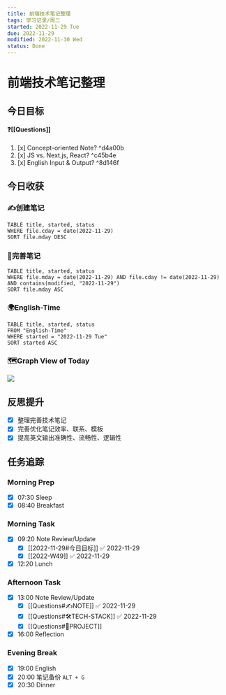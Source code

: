 ```yaml
---
title: 前端技术笔记整理
tags: 学习记录/周二
started: 2022-11-29 Tue
due: 2022-11-29
modified: 2022-11-30 Wed
status: Done
---
```

# 前端技术笔记整理
## 今日目标
#### ❓[[Questions]]
1. [x] Concept-oriented Note? ^d4a00b
2. [x] JS vs. Next.js, React? ^c45b4e
3. [x] English Input & Output? ^8d146f
## 今日收获
### ✍️创建笔记

```dataview
TABLE title, started, status
WHERE file.cday = date(2022-11-29)
SORT file.mday DESC
```

### 📝完善笔记

```dataview
TABLE title, started, status
WHERE file.mday = date(2022-11-29) AND file.cday != date(2022-11-29) AND contains(modified, "2022-11-29")
SORT file.mday ASC
```

### 🌍English-Time

```dataview
TABLE title, started, status
FROM "English-Time"
WHERE started = "2022-11-29 Tue"
SORT started ASC
```

### 🗺️Graph View of Today

![](https://cdn.nlark.com/yuque/0/2022/png/29677165/1669715221201-bb508ee3-8482-4f01-80bf-d1b596049647.png)
## 反思提升
- [x] 整理完善技术笔记
- [x] 完善优化笔记效率、联系、模板
- [x] 提高英文输出准确性、流畅性、逻辑性
## 任务追踪
### Morning Prep
- [x] 07:30 Sleep
- [x] 08:40 Breakfast
### Morning Task
- [x] 09:20 Note Review/Update
	- [x] [[2022-11-29#今日目标]] ✅ 2022-11-29
	- [x] [[2022-W49]] ✅ 2022-11-29
- [x] 12:20 Lunch
### Afternoon Task
- [x] 13:00 Note Review/Update
	- [x] [[Questions#✍️NOTE]] ✅ 2022-11-29
	- [x] [[Questions#🛠️TECH-STACK]] ✅ 2022-11-29
	- [x] [[Questions#🚀PROJECT]]
- [x] 16:00 Reflection
### Evening Break
- [x] 19:00 English
- [x] 20:00 笔记备份 `ALT + G`
- [x] 20:30 Dinner